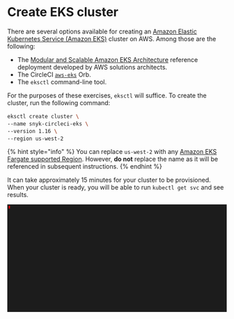 # Create EKS cluster

There are several options available for creating an [Amazon Elastic Kubernetes Service \(Amazon EKS\)](https://aws.amazon.com/eks/) cluster on AWS. Among those are the following:

* The [Modular and Scalable Amazon EKS Architecture](https://aws.amazon.com/quickstart/architecture/amazon-eks/) reference deployment developed by AWS solutions architects.
* The CircleCI [`aws-eks`](https://circleci.com/orbs/registry/orb/circleci/aws-eks#jobs-create-cluster) Orb.
* The `eksctl` command-line tool.

For the purposes of these exercises, `eksctl` will suffice. To create the cluster, run the following command:

```bash
eksctl create cluster \
--name snyk-circleci-eks \
--version 1.16 \
--region us-west-2
```

{% hint style="info" %}
You can replace `us-west-2` with any [Amazon EKS Fargate supported Region](https://docs.aws.amazon.com/eks/latest/userguide/fargate.html). However, **do not** replace the name as it will be referenced in subsequent instructions.
{% endhint %}

It can take approximately 15 minutes for your cluster to be provisioned. When your cluster is ready, you will be able to run `kubectl get svc` and see results.

![](../../../.gitbook/assets/kubectl_get_svc.gif)

